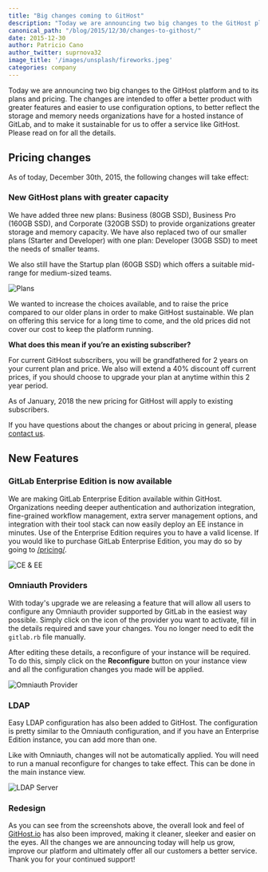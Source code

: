 ```yaml
---
title: "Big changes coming to GitHost"
description: "Today we are announcing two big changes to the GitHost platform and to its plans and pricing."
canonical_path: "/blog/2015/12/30/changes-to-githost/"
date: 2015-12-30
author: Patricio Cano
author_twitter: suprnova32
image_title: '/images/unsplash/fireworks.jpeg'
categories: company
---
```


Today we are announcing two big changes to the GitHost platform and to its plans and pricing. The changes are intended
to offer a better product with greater features and easier to use configuration options, to better reflect the storage
and memory needs organizations have for a hosted instance of GitLab, and to make it sustainable for us to offer a service
like GitHost. Please read on for all the details.

<!-- more -->

## Pricing changes

As of today, December 30th, 2015, the following changes will take effect:

### New GitHost plans with greater capacity

We have added three new plans: Business (80GB SSD), Business Pro (160GB SSD), and Corporate (320GB SSD) to provide
organizations greater storage and memory capacity. We have also replaced two of our smaller plans (Starter and
Developer) with one plan: Developer (30GB SSD) to meet the needs of smaller teams.

We also still have the Startup plan (60GB SSD) which offers a suitable mid-range for medium-sized teams.

![Plans](/images/githost/plans.png)

We wanted to increase the choices available, and to raise the price compared to our older plans in order to make GitHost
sustainable. We plan on offering this service for a long time to come, and the old prices did not cover our cost to
keep the platform running.

**What does this mean if you’re an existing subscriber?**

For current GitHost subscribers, you will be grandfathered for 2 years on your current plan and price. We also will
extend a 40% discount off current prices, if you should choose to upgrade your plan at anytime within this 2 year period.

As of January, 2018 the new pricing for GitHost will apply to existing subscribers.

If you have questions about the changes or about pricing in general, please [contact us](/sales/).

## New Features

### GitLab Enterprise Edition is now available

We are making GitLab Enterprise Edition available within GitHost. Organizations needing deeper authentication and
authorization integration, fine-grained workflow management, extra server management options, and integration with their
tool stack can now easily deploy an EE instance in minutes. Use of the Enterprise Edition requires you to have a valid
license. If you would like to purchase GitLab Enterprise Edition, you may do so by going to
[/pricing/](/pricing/).

![CE & EE](/images/githost/ce-ee.png)

### Omniauth Providers

With today's upgrade we are releasing a feature that will allow all users to configure any Omniauth provider supported
by GitLab in the easiest way possible. Simply click on the icon of the provider you want to activate, fill in the
details required and save your changes. You no longer need to edit the `gitlab.rb` file manually.

After editing these details, a reconfigure of your instance will be required. To do this, simply click on the **Reconfigure**
button on your instance view and all the configuration changes you made will be applied.

![Omniauth Provider](/images/githost/omniauth.png)

### LDAP

Easy LDAP configuration has also been added to GitHost. The configuration is pretty similar to the Omniauth configuration,
and if you have an Enterprise Edition instance, you can add more than one.

Like with Omniauth, changes will not be automatically applied. You will need to run a manual reconfigure for changes to
take effect. This can be done in the main instance view.

![LDAP Server](/images/githost/ldap.png)

### Redesign

As you can see from the screenshots above, the overall look and feel of [GitHost.io](https://githost.io) has also been
improved, making it cleaner, sleeker and easier on the eyes. All the changes we are announcing today will help us grow,
improve our platform and ultimately offer all our customers a better service. Thank you for your continued support!
